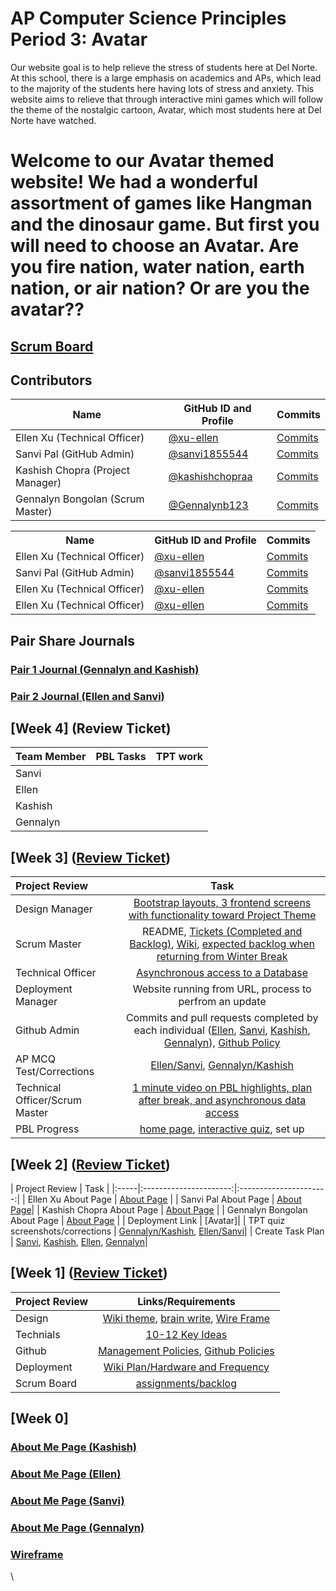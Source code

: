 # AP Computer Science Principles Period 3: Avatar
Our website goal is to help relieve the stress of students here at Del Norte. At this school, there is a large emphasis on academics and APs, which lead to the majority of the students here having lots of stress and anxiety. This website aims to relieve that through interactive mini games which will follow the theme of the nostalgic cartoon, Avatar, which most students here at Del Norte have watched.
# Welcome to our Avatar themed website! We had a wonderful assortment of games like Hangman and the dinosaur game. But first you will need to choose an Avatar. Are you fire nation, water nation, earth nation, or air nation? Or are you the avatar??
## [Scrum Board](https://github.com/sanvi1855544/p3-avatar/projects/1)


## Contributors
| Name | GitHub ID and Profile | Commits |
|-----|----------------------|-------|
| Ellen Xu (Technical Officer)| [@xu-ellen](https://github.com/xu-ellen) | [Commits](https://github.com/sanvi1855544/p3-avatar/commits/main?author=xu-ellen)|
| Sanvi Pal (GitHub Admin)| [@sanvi1855544](https://github.com/sanvi1855544)| [Commits](https://github.com/sanvi1855544/p3-avatar/commits?author=sanvi1855544)|
| Kashish Chopra (Project Manager) | [@kashishchopraa](https://github.com/kashishchopraa) |[Commits](https://github.com/sanvi1855544/p3-avatar/commits?author=kashishchopraa)|
| Gennalyn Bongolan (Scrum Master)| [@Gennalynb123](https://github.com/Gennalynb123) |[Commits](https://github.com/sanvi1855544/p3-avatar/commits?author=Gennalynb123)|

<table>
   <tr>
    <th>Name</th>
    <th>GitHub ID and Profile</th>
    <th>Commits</th>
   </tr>
   <tr>
    <td>Ellen Xu (Technical Officer)</td>
    <td> <a href="https://github.com/xu-ellen">@xu-ellen</a></td>
    <td><a href="https://github.com/sanvi1855544/p3-avatar/commits/main?author=xu-ellen">Commits</a></td>
  </tr>
  <tr>
    <td>Sanvi Pal (GitHub Admin)</td>
    <td> <a href="https://github.com/sanvi1855544">@sanvi1855544</a></td>
    <td><a href="https://github.com/sanvi1855544/p3-avatar/commits?author=sanvi1855544">Commits</a></td>
  </tr>
  <tr>
    <td>Ellen Xu (Technical Officer)</td>
    <td> <a href="https://github.com/xu-ellen">@xu-ellen</a></td>
    <td><a href="https://github.com/sanvi1855544/p3-avatar/commits/main?author=xu-ellen">Commits</a></td>
  </tr>
  <tr>
    <td>Ellen Xu (Technical Officer)</td>
    <td> <a href="https://github.com/xu-ellen">@xu-ellen</a></td>
    <td><a href="https://github.com/sanvi1855544/p3-avatar/commits/main?author=xu-ellen">Commits</a></td>
  </tr>
  
</table>


## Pair Share Journals
### [Pair 1 Journal (Gennalyn and Kashish)](https://docs.google.com/document/d/1Vq5dNQy-iN9p6DGT1PZSG1VUp3FRJ_72Pq5ppDtPAwg/edit?usp=sharing)
### [Pair 2 Journal (Ellen and Sanvi)](https://docs.google.com/document/d/1pSAqPrdru8p5v9sU7csL_tyJAvifw9apmTwlzlhcn08/edit?usp=sharing)


## [Week 4] (Review Ticket)
| Team Member | PBL Tasks | TPT work |
|:-----|:----------------------:|:----------------------:|
| Sanvi | | |
| Ellen | | |
| Kashish |  |
| Gennalyn | | |

## [Week 3] ([Review Ticket](https://github.com/sanvi1855544/p3-avatar/issues/24))
| Project Review | Task |
|:-----|:----------------------:|
| Design Manager | [Bootstrap layouts, 3 frontend screens with functionality toward Project Theme](https://github.com/sanvi1855544/p3-avatar/issues/25) | 
| Scrum Master | README, [Tickets (Completed and Backlog)](https://github.com/sanvi1855544/p3-avatar/projects/1), [Wiki](https://github.com/sanvi1855544/p3-avatar/wiki), [expected backlog when returning from Winter Break](https://github.com/sanvi1855544/p3-avatar/projects/1#column-16864588) | 
| Technical Officer | [Asynchronous access to a Database](https://github.com/sanvi1855544/p3-avatar/issues/26) |
| Deployment Manager | Website running from URL, process to perfrom an update |
| Github Admin | Commits and pull requests completed by each individual ([Ellen](https://github.com/sanvi1855544/p3-avatar/commits/main?author=xu-ellen), [Sanvi](https://github.com/sanvi1855544/p3-avatar/commits?author=sanvi1855544), [Kashish](https://github.com/sanvi1855544/p3-avatar/commits?author=kashishchopraa), [Gennalyn](https://github.com/sanvi1855544/p3-avatar/commits?author=Gennalynb123)), [Github Policy](https://github.com/sanvi1855544/p3-avatar/wiki/Github-Policy)
| AP MCQ Test/Corrections | [Ellen/Sanvi](https://docs.google.com/document/d/1pSAqPrdru8p5v9sU7csL_tyJAvifw9apmTwlzlhcn08/edit?usp=sharing), [Gennalyn/Kashish](https://docs.google.com/document/d/1Vq5dNQy-iN9p6DGT1PZSG1VUp3FRJ_72Pq5ppDtPAwg/edit?usp=sharing)|
| Technical Officer/Scrum Master | [1 minute video on PBL highlights, plan after break, and asynchronous data access](https://www.loom.com/share/9c17256e5d8c4fb391af572cfc06559e) |
| PBL Progress | [home page](https://github.com/sanvi1855544/p3-avatar/issues/10), [interactive quiz](https://github.com/sanvi1855544/p3-avatar/issues/13), set up |

## [Week 2] ([Review Ticket](https://github.com/sanvi1855544/p3-avatar/issues/16))
| Project Review | Task |
|:-----|:----------------------:|:----------------------:|
| Ellen Xu About Page | [About Page](https://github.com/sanvi1855544/p3-avatar/issues/2) | 
| Sanvi Pal About Page | [About Page](https://github.com/sanvi1855544/p3-avatar/issues/3)| 
| Kashish Chopra About Page | [About Page](https://github.com/sanvi1855544/p3-avatar/issues/4) |
| Gennalyn Bongolan About Page | [About Page](https://github.com/sanvi1855544/p3-avatar/issues/1) |
| Deployment Link | [Avatar]|
| TPT quiz screenshots/corrections | [Gennalyn/Kashish](https://docs.google.com/document/d/1Vq5dNQy-iN9p6DGT1PZSG1VUp3FRJ_72Pq5ppDtPAwg/edit?usp=sharing), [Ellen/Sanvi](https://docs.google.com/document/d/1pSAqPrdru8p5v9sU7csL_tyJAvifw9apmTwlzlhcn08/edit?usp=sharing)|
| Create Task Plan | [Sanvi](https://docs.google.com/document/d/1pSAqPrdru8p5v9sU7csL_tyJAvifw9apmTwlzlhcn08/edit#bookmark=id.56rkhuyb3tx8), [Kashish](https://docs.google.com/document/d/1lUqeRgP5vvp7QLuatTVv3ZAEiODlQDbyJHboeLtl2iQ/edit?usp=sharing), [Ellen](https://docs.google.com/document/d/1pSAqPrdru8p5v9sU7csL_tyJAvifw9apmTwlzlhcn08/edit#bookmark=id.56rkhuyb3tx8), [Gennalyn](https://docs.google.com/document/d/13ZNmSCC5W7jhd1W1TpFOIpgeJjYzPF5GXYxsItYlnfc/edit?usp=sharing)|

## [Week 1] ([Review Ticket](https://github.com/sanvi1855544/p3-avatar/issues/14))
| Project Review | Links/Requirements |
|:-----|:----------------------:|
| Design| [Wiki theme](https://github.com/sanvi1855544/p3-avatar/wiki/Wiki-Theme), [brain write](https://github.com/sanvi1855544/p3-avatar/wiki/Brainwrites-for-website), [Wire Frame](https://github.com/sanvi1855544/p3-avatar/issues/5) | 
| Technials| [10-12 Key Ideas](https://github.com/sanvi1855544/p3-avatar/wiki/10-to-12-Key-Ideas)| 
| Github | [Management Policies](https://github.com/sanvi1855544/p3-avatar/wiki/Management-Plan), [Github Policies](https://github.com/sanvi1855544/p3-avatar/wiki/Github-Policy) |
| Deployment| [Wiki Plan/Hardware and Frequency](https://github.com/sanvi1855544/p3-avatar/wiki/Deployment-Plan) |
| Scrum Board| [assignments/backlog](https://github.com/sanvi1855544/p3-avatar/projects/1) |

## [Week 0]
### [About Me Page (Kashish)](https://github.com/sanvi1855544/p3-avatar/issues/4)
### [About Me Page (Ellen)](https://github.com/sanvi1855544/p3-avatar/issues/2)
### [About Me Page (Sanvi)](https://github.com/sanvi1855544/p3-avatar/issues/3)
### [About Me Page (Gennalyn)](https://github.com/sanvi1855544/p3-avatar/issues/1)
### [Wireframe](https://github.com/sanvi1855544/p3-avatar/issues/5)



\

